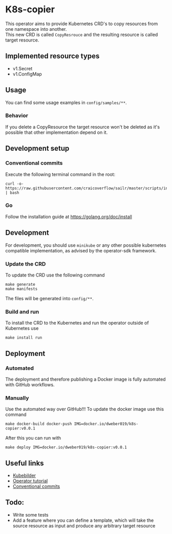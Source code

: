 # K8s-copier
This operator aims to provide Kubernetes CRD's to copy resources from one namespace into another.  
This new CRD is called `CopyResrouce` and the resulting resource is called target resource.

## Implemented resource types
- v1.Secret
- v1.ConfigMap

## Usage
You can find some usage examples in `config/samples/**`.

### Behavior
If you delete a CopyResource the target resource won't be deleted as it's possible that other implementation depend on it.

## Development setup
### Conventional commits
Execute the following terminal command in the root:
```
curl -o- https://raw.githubusercontent.com/craicoverflow/sailr/master/scripts/install.sh | bash
```
### Go
Follow the installation guide at https://golang.org/doc/install

## Development
For development, you should use `minikube` or any other possible kubernetes compatible implementation, as advised by the operator-sdk framework.

### Update the CRD
To update the CRD use the following command
```
make generate
make manifests
```
The files will be generated into `config/**`.

### Build and run
To install the CRD to the Kubernetes and run the operator outside of Kubernetes use
```
make install run
```

## Deployment
### Automated
The deployment and therefore publishing a Docker image is fully automated with GitHub workflows.

### Manually
Use the automated way over GitHub!!!
To update the docker image use this command
```
make docker-build docker-push IMG=docker.io/dweber019/k8s-copier:v0.0.1
```
After this you can run with
```
make deploy IMG=docker.io/dweber019/k8s-copier:v0.0.1
```

## Useful links
- [Kubebilder](https://book.kubebuilder.io)
- [Operator tutorial](https://sdk.operatorframework.io/docs/building-operators/golang/tutorial/)
- [Conventional commits](https://www.conventionalcommits.org/en/v1.0.0/)

## Todo:
- Write some tests
- Add a feature where you can define a template, which will take the source resource as input and produce any arbitrary target resource